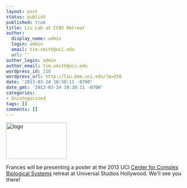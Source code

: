 ```yaml
---
layout: post
status: publish
published: true
title: Liu Lab at CCBS Retreat
author:
  display_name: admin
  login: admin
  email: tim.smith@uci.edu
  url: ''
author_login: admin
author_email: tim.smith@uci.edu
wordpress_id: 210
wordpress_url: http://liu.bme.uci.edu/?p=210
date: '2013-03-24 18:38:11 -0700'
date_gmt: '2013-03-24 18:38:11 -0700'
categories:
- Uncategorized
tags: []
comments: []
---
```

<p><a href="http://liu.bme.uci.edu/assets/logo.png"><img class="aligncenter size-full wp-image-213" alt="logo" src="http://liu.bme.uci.edu/assets/logo.png" width="166" height="100" /></a></p>
<p>Frances will be presenting a poster at the 2013 UCI <a href="http://ccbs.uci.edu/">Center for Complex Biological Systems</a> retreat at Universal Studios Hollywood. We'll see you there!</p>
